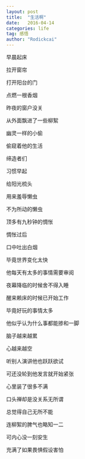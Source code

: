 ```yaml
---
layout: post
title:  "生活啊"
date:   2016-04-14
categories: life
tag: 感悟
author: "Rodickcai"
---
```


早晨起床

拉开窗帘

打开阳台的门

点燃一根香烟


昨夜的窗户没关

从外面飘进了一些柳絮

幽灵一样的小偷

偷窥着他的生活


缔造者们

习惯早起

给阳光梳头

用来羞辱懒虫


不为所动的懒虫

顶多有九秒钟的惆怅

惆怅过后

口中吐出白烟


毕竟世界变化太快

他每天有太多的事情需要审阅

夜幕降临的时候舍不得入睡

醒来赖床的时候已开始工作


毕竟好玩的事情太多

他似乎认为什么事都能掺和一脚

脑子越来越累

心越来越空


听别人演讲他也跃跃欲试

可还没轮到他发言就开始紧张

心里装了很多不满

口头禅却是没关系无所谓


总觉得自己无所不能

连柳絮的脾气也略知一二

可内心没一刻安生

充满了如果畏惧假设害怕